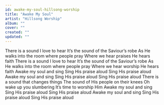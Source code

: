```yaml
---
id: awake-my-soul-hillsong-worship
title: "Awake My Soul"
artist: "Hillsong Worship"
album: ""
cover: ""
created: ""
updated: ""
---
```


There is a sound I love to hear
It’s the sound of the Saviour’s robe
As He walks into the room where people pray
Where we hear praises He hears faith
There is a sound I love to hear
It’s the sound of the Saviour’s robe
As He walks into the room where people pray
Where we hear worship He hears faith
Awake my soul and sing
Sing His praise aloud
Sing His praise aloud
Awake my soul and sing
Sing His praise aloud
Sing His praise aloud
There is a sound that changes things
The sound of His people on their knees
Oh wake up you slumbering
It’s time to worship Him
Awake my soul and sing
Sing His praise aloud
Sing His praise aloud
Awake my soul and sing
Sing His praise aloud
Sing His praise aloud
